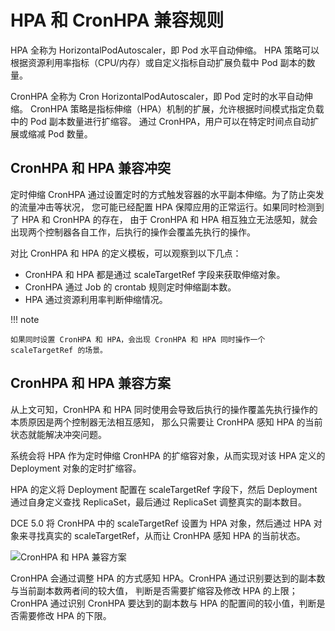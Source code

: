 # HPA 和 CronHPA 兼容规则

HPA 全称为 HorizontalPodAutoscaler，即 Pod 水平自动伸缩。
HPA 策略可以根据资源利用率指标（CPU/内存）或自定义指标自动扩展负载中 Pod 副本的数量。

CronHPA 全称为 Cron HorizontalPodAutoscaler，即 Pod 定时的水平自动伸缩。
CronHPA 策略是指标伸缩（HPA）机制的扩展，允许根据时间模式指定负载中的 Pod 副本数量进行扩缩容。
通过 CronHPA，用户可以在特定时间点自动扩展或缩减 Pod 数量。

## CronHPA 和 HPA 兼容冲突

定时伸缩 CronHPA 通过设置定时的方式触发容器的水平副本伸缩。为了防止突发的流量冲击等状况，
您可能已经配置 HPA 保障应用的正常运行。如果同时检测到了 HPA 和 CronHPA 的存在，
由于 CronHPA 和 HPA 相互独立无法感知，就会出现两个控制器各自工作，后执行的操作会覆盖先执行的操作。

对比 CronHPA 和 HPA 的定义模板，可以观察到以下几点：

- CronHPA 和 HPA 都是通过 scaleTargetRef 字段来获取伸缩对象。
- CronHPA 通过 Job 的 crontab 规则定时伸缩副本数。
- HPA 通过资源利用率判断伸缩情况。

!!! note

    如果同时设置 CronHPA 和 HPA，会出现 CronHPA 和 HPA 同时操作一个 scaleTargetRef 的场景。

## CronHPA 和 HPA 兼容方案

从上文可知，CronHPA 和 HPA 同时使用会导致后执行的操作覆盖先执行操作的本质原因是两个控制器无法相互感知，
那么只需要让 CronHPA 感知 HPA 的当前状态就能解决冲突问题。

系统会将 HPA 作为定时伸缩 CronHPA 的扩缩容对象，从而实现对该 HPA 定义的 Deployment 对象的定时扩缩容。

HPA 的定义将 Deployment 配置在 scaleTargetRef 字段下，然后 Deployment 通过自身定义查找 ReplicaSet，最后通过 ReplicaSet 调整真实的副本数目。

DCE 5.0 将 CronHPA 中的 scaleTargetRef 设置为 HPA 对象，然后通过 HPA 对象来寻找真实的 scaleTargetRef，从而让 CronHPA 感知 HPA 的当前状态。

![CronHPA 和 HPA 兼容方案](../../images/hpa-cronhpa-capability-rule-01.png)

CronHPA 会通过调整 HPA 的方式感知 HPA。CronHPA 通过识别要达到的副本数与当前副本数两者间的较大值，
判断是否需要扩缩容及修改 HPA 的上限；CronHPA 通过识别 CronHPA 要达到的副本数与 HPA 的配置间的较小值，判断是否需要修改 HPA 的下限。

